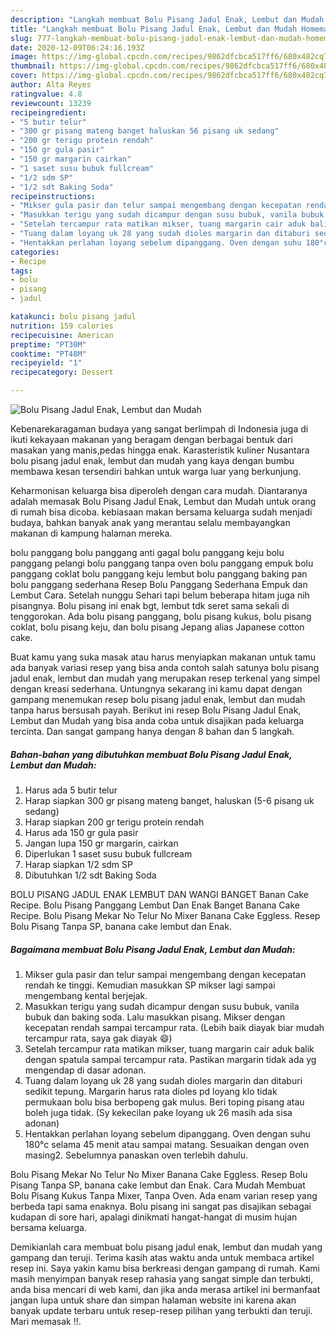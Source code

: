 ```yaml
---
description: "Langkah membuat Bolu Pisang Jadul Enak, Lembut dan Mudah Homemade"
title: "Langkah membuat Bolu Pisang Jadul Enak, Lembut dan Mudah Homemade"
slug: 777-langkah-membuat-bolu-pisang-jadul-enak-lembut-dan-mudah-homemade
date: 2020-12-09T06:24:16.193Z
image: https://img-global.cpcdn.com/recipes/9862dfcbca517ff6/680x482cq70/bolu-pisang-jadul-enak-lembut-dan-mudah-foto-resep-utama.jpg
thumbnail: https://img-global.cpcdn.com/recipes/9862dfcbca517ff6/680x482cq70/bolu-pisang-jadul-enak-lembut-dan-mudah-foto-resep-utama.jpg
cover: https://img-global.cpcdn.com/recipes/9862dfcbca517ff6/680x482cq70/bolu-pisang-jadul-enak-lembut-dan-mudah-foto-resep-utama.jpg
author: Alta Reyes
ratingvalue: 4.8
reviewcount: 13239
recipeingredient:
- "5 butir telur"
- "300 gr pisang mateng banget haluskan 56 pisang uk sedang"
- "200 gr terigu protein rendah"
- "150 gr gula pasir"
- "150 gr margarin cairkan"
- "1 saset susu bubuk fullcream"
- "1/2 sdm SP"
- "1/2 sdt Baking Soda"
recipeinstructions:
- "Mikser gula pasir dan telur sampai mengembang dengan kecepatan rendah ke tinggi. Kemudian masukkan SP mikser lagi sampai mengembang kental berjejak."
- "Masukkan terigu yang sudah dicampur dengan susu bubuk, vanila bubuk dan baking soda. Lalu masukkan pisang. Mikser dengan kecepatan rendah sampai tercampur rata. (Lebih baik diayak biar mudah tercampur rata, saya gak diayak 😄)"
- "Setelah tercampur rata matikan mikser, tuang margarin cair aduk balik dengan spatula sampai tercampur rata. Pastikan margarin tidak ada yg mengendap di dasar adonan."
- "Tuang dalam loyang uk 28 yang sudah dioles margarin dan ditaburi sedikit tepung. Margarin harus rata dioles pd loyang klo tidak permukaan bolu bisa berbopeng gak mulus. Beri toping pisang atau boleh juga tidak. (Sy kekecilan pake loyang uk 26 masih ada sisa adonan)"
- "Hentakkan perlahan loyang sebelum dipanggang. Oven dengan suhu 180°c selama 45 menit atau sampai matang. Sesuaikan dengan oven masing2. Sebelumnya panaskan oven terlebih dahulu."
categories:
- Recipe
tags:
- bolu
- pisang
- jadul

katakunci: bolu pisang jadul 
nutrition: 159 calories
recipecuisine: American
preptime: "PT30M"
cooktime: "PT48M"
recipeyield: "1"
recipecategory: Dessert

---
```



![Bolu Pisang Jadul Enak, Lembut dan Mudah](https://img-global.cpcdn.com/recipes/9862dfcbca517ff6/680x482cq70/bolu-pisang-jadul-enak-lembut-dan-mudah-foto-resep-utama.jpg)

Kebenarekaragaman budaya yang sangat berlimpah di Indonesia juga di ikuti kekayaan makanan yang beragam dengan berbagai bentuk dari masakan yang manis,pedas hingga enak. Karasteristik kuliner Nusantara bolu pisang jadul enak, lembut dan mudah yang kaya dengan bumbu membawa kesan tersendiri bahkan untuk warga luar yang berkunjung.


Keharmonisan keluarga bisa diperoleh dengan cara mudah. Diantaranya adalah memasak Bolu Pisang Jadul Enak, Lembut dan Mudah untuk orang di rumah bisa dicoba. kebiasaan makan bersama keluarga sudah menjadi budaya, bahkan banyak anak yang merantau selalu membayangkan makanan di kampung halaman mereka.

bolu panggang bolu panggang anti gagal bolu panggang keju bolu panggang pelangi bolu panggang tanpa oven bolu panggang empuk bolu panggang coklat bolu panggang keju lembut bolu panggang baking pan bolu panggang sederhana Resep Bolu Panggang Sederhana Empuk dan Lembut Cara. Setelah nunggu Sehari tapi belum beberapa hitam juga nih pisangnya. Bolu pisang ini enak bgt, lembut tdk seret sama sekali di tenggorokan. Ada bolu pisang panggang, bolu pisang kukus, bolu pisang coklat, bolu pisang keju, dan bolu pisang Jepang alias Japanese cotton cake.

Buat kamu yang suka masak atau harus menyiapkan makanan untuk tamu ada banyak variasi resep yang bisa anda contoh salah satunya bolu pisang jadul enak, lembut dan mudah yang merupakan resep terkenal yang simpel dengan kreasi sederhana. Untungnya sekarang ini kamu dapat dengan gampang menemukan resep bolu pisang jadul enak, lembut dan mudah tanpa harus bersusah payah.
Berikut ini resep Bolu Pisang Jadul Enak, Lembut dan Mudah yang bisa anda coba untuk disajikan pada keluarga tercinta. Dan sangat gampang hanya dengan 8 bahan dan 5 langkah.


<!--inarticleads1-->

##### Bahan-bahan yang dibutuhkan membuat Bolu Pisang Jadul Enak, Lembut dan Mudah:

1. Harus ada 5 butir telur
1. Harap siapkan 300 gr pisang mateng banget, haluskan (5-6 pisang uk sedang)
1. Harap siapkan 200 gr terigu protein rendah
1. Harus ada 150 gr gula pasir
1. Jangan lupa 150 gr margarin, cairkan
1. Diperlukan 1 saset susu bubuk fullcream
1. Harap siapkan 1/2 sdm SP
1. Dibutuhkan 1/2 sdt Baking Soda


BOLU PISANG JADUL ENAK LEMBUT DAN WANGI BANGET Banan Cake Recipe. Bolu Pisang Panggang Lembut Dan Enak Banget Banana Cake Recipe. Bolu Pisang Mekar No Telur No Mixer Banana Cake Eggless. Resep Bolu Pisang Tanpa SP, banana cake lembut dan Enak. 

<!--inarticleads2-->

##### Bagaimana membuat  Bolu Pisang Jadul Enak, Lembut dan Mudah:

1. Mikser gula pasir dan telur sampai mengembang dengan kecepatan rendah ke tinggi. Kemudian masukkan SP mikser lagi sampai mengembang kental berjejak.
1. Masukkan terigu yang sudah dicampur dengan susu bubuk, vanila bubuk dan baking soda. Lalu masukkan pisang. Mikser dengan kecepatan rendah sampai tercampur rata. (Lebih baik diayak biar mudah tercampur rata, saya gak diayak 😄)
1. Setelah tercampur rata matikan mikser, tuang margarin cair aduk balik dengan spatula sampai tercampur rata. Pastikan margarin tidak ada yg mengendap di dasar adonan.
1. Tuang dalam loyang uk 28 yang sudah dioles margarin dan ditaburi sedikit tepung. Margarin harus rata dioles pd loyang klo tidak permukaan bolu bisa berbopeng gak mulus. Beri toping pisang atau boleh juga tidak. (Sy kekecilan pake loyang uk 26 masih ada sisa adonan)
1. Hentakkan perlahan loyang sebelum dipanggang. Oven dengan suhu 180°c selama 45 menit atau sampai matang. Sesuaikan dengan oven masing2. Sebelumnya panaskan oven terlebih dahulu.


Bolu Pisang Mekar No Telur No Mixer Banana Cake Eggless. Resep Bolu Pisang Tanpa SP, banana cake lembut dan Enak. Cara Mudah Membuat Bolu Pisang Kukus Tanpa Mixer, Tanpa Oven. Ada enam varian resep yang berbeda tapi sama enaknya. Bolu pisang ini sangat pas disajikan sebagai kudapan di sore hari, apalagi dinikmati hangat-hangat di musim hujan bersama keluarga. 

Demikianlah cara membuat bolu pisang jadul enak, lembut dan mudah yang gampang dan teruji. Terima kasih atas waktu anda untuk membaca artikel resep ini. Saya yakin kamu bisa berkreasi dengan gampang di rumah. Kami masih menyimpan banyak resep rahasia yang sangat simple dan terbukti, anda bisa mencari di web kami, dan jika anda merasa artikel ini bermanfaat jangan lupa untuk share dan simpan halaman website ini karena akan banyak update terbaru untuk resep-resep pilihan yang terbukti dan teruji. Mari memasak !!. 
